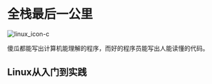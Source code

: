 # 全栈最后一公里

![linux_icon-c](http://pbe07x0ww.bkt.clouddn.com/linux_icon.png)

傻瓜都能写出计算机能理解的程序，而好的程序员能写出人能读懂的代码。

## Linux从入门到实践




